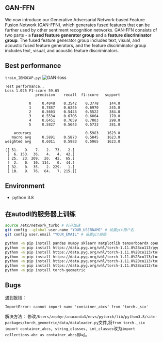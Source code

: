 ## GAN-FFN

We now introduce our Generative Adversarial Network-based Feature Fusion Network (GAN-FFN), which generates fused features that can be further used by other sentiment recognition networks. GAN-FFN consists of two parts - a **fused feature generator group** and a **feature discriminator group**. The fused feature generator group includes text, visual, and acoustic fused feature generators, and the feature discriminator group includes text, visual, and acoustic feature discriminators.

## Best performance

`train_IEMOCAP.py`:
![GAN-loss](https://img.jing10.top/uPic/202307012248371688222917mFKocc.jpg)
```text
Test performance..
Loss 1.025 F1-score 59.65
              precision    recall  f1-score   support

           0     0.4048    0.3542    0.3778     144.0
           1     0.7887    0.6245    0.6970     245.0
           2     0.5603    0.5443    0.5522     384.0
           3     0.5534    0.6706    0.6064     170.0
           4     0.6451    0.7659    0.7003     299.0
           5     0.5827    0.5643    0.5733     381.0

    accuracy                         0.5983    1623.0
   macro avg     0.5891    0.5873    0.5845    1623.0
weighted avg     0.6011    0.5983    0.5965    1623.0

[[ 51.   9.   7.   2.  73.   2.]
 [  6. 153.  36.   4.   4.  42.]
 [ 25.  23. 209.  20.  42.  65.]
 [  2.   0.  10. 114.   0.  44.]
 [ 32.   0.  35.   2. 229.   1.]
 [ 10.   9.  76.  64.   7. 215.]]
```

## Environment

- python 3.8

## 在autodl的服务器上训练

```bash
source /etc/network_turbo # 打开加速
git config --global user.name "YOUR_USERNAME" # 设置git用户名
git config user.email "YOUR_EMAIL" # 设置git邮箱

python -m pip install pandas numpy sklearn matplotlib tensorboardX openpyxl
python -m pip install https://data.pyg.org/whl/torch-1.11.0%2Bcu113/pyg_lib-0.1.0%2Bpt111cu113-cp38-cp38-linux_x86_64.whl
python -m pip install https://data.pyg.org/whl/torch-1.11.0%2Bcu113/torch_cluster-1.6.0-cp38-cp38-linux_x86_64.whl
python -m pip install https://data.pyg.org/whl/torch-1.11.0%2Bcu113/torch_scatter-2.0.9-cp38-cp38-linux_x86_64.whl
python -m pip install https://data.pyg.org/whl/torch-1.11.0%2Bcu113/torch_sparse-0.6.13-cp38-cp38-linux_x86_64.whl
python -m pip install https://data.pyg.org/whl/torch-1.11.0%2Bcu113/torch_spline_conv-1.2.1-cp38-cp38-linux_x86_64.whl
python -m pip install torch-geometric
```

## Bugs
遇到报错：
```text
ImportError: cannot import name 'container_abcs' from 'torch._six' 
```
解决方法：
修改`/Users/zephyr/anaconda3/envs/pytorch/lib/python3.8/site-packages/torch_geometric/data/dataloader.py`文件,将`from torch._six import container_abcs, string_classes, int_classes`改为`import collections.abc as container_abcs`即可。
